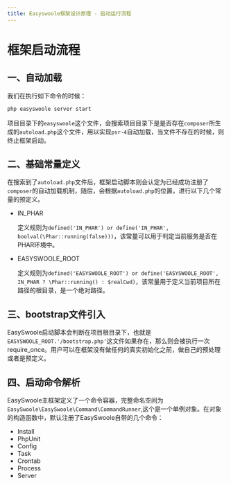 ```yaml
---
title: Easyswoole框架设计原理 - 启动运行流程
---
```

# 框架启动流程

## 一、自动加载
我们在执行如下命令的时候：
```bash
php easyswoole server start
```
项目目录下的```easyswoole```这个文件，会搜索项目目录下是是否存在```composer```所生成的```autoload.php```这个文件，用以实现```psr-4```自动加载，当文件不存在的时候，则终止框架启动。

## 二、基础常量定义
在搜索到了```autoload.php```文件后，框架启动脚本则会认定为已经成功注册了```composer```的自动加载机制，随后，会根据```autoload.php```的位置，进行以下几个常量的预定义。
- IN_PHAR

    定义规则为```defined('IN_PHAR') or define('IN_PHAR', boolval(\Phar::running(false)))```，该常量可以用于判定当前服务是否在PHAR环境中。

- EASYSWOOLE_ROOT
    
    定义规则为```defined('EASYSWOOLE_ROOT') or define('EASYSWOOLE_ROOT', IN_PHAR ? \Phar::running() : $realCwd)```，该常量用于定义当前项目所在路径的根目录，是一个绝对路径。
    
## 三、bootstrap文件引入

EasySwoole启动脚本会判断在项目根目录下，也就是```EASYSWOOLE_ROOT.'/bootstrap.php'```这文件如果存在，那么则会被执行一次require_once。用户可以在框架没有做任何的真实初始化之前，做自己的预处理或者是预定义。

## 四、启动命令解析

EasySwoole主框架定义了一个命令容器，完整命名空间为```EasySwoole\EasySwoole\Command\CommandRunner```,这个是一个单例对象。在对象的构造函数中，默认注册了EasySwoole自带的几个命令：
- Install
- PhpUnit
- Config
- Task
- Crontab
- Process
- Server